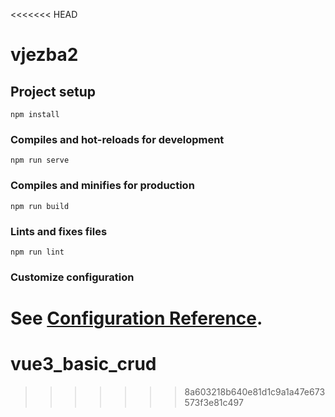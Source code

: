 <<<<<<< HEAD
# vjezba2

## Project setup
```
npm install
```

### Compiles and hot-reloads for development
```
npm run serve
```

### Compiles and minifies for production
```
npm run build
```

### Lints and fixes files
```
npm run lint
```

### Customize configuration
See [Configuration Reference](https://cli.vuejs.org/config/).
=======
# vue3_basic_crud
>>>>>>> 8a603218b640e81d1c9a1a47e673573f3e81c497
